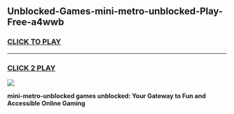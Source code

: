
## Unblocked-Games-mini-metro-unblocked-Play-Free-a4wwb
<h3>
<a href="https://premium76.site?title=mini-metro-unblocked&ref=10A">CLICK TO PLAY</a></h3>
<hr>

<h3>
<a href="https://premium76.site?title=mini-metro-unblocked&ref=10A">CLICK 2 PLAY</a>
  
</h3>

<a href="https://premium76.site?title=mini-metro-unblocked&ref=10A"><img src="https://clearcache.store/games.png"></a>


**mini-metro-unblocked games unblocked: Your Gateway to Fun and Accessible Online Gaming**
